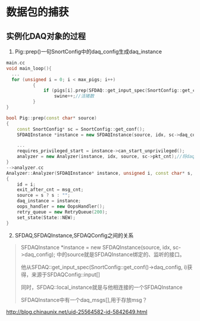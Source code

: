 # 数据包的捕获

## 实例化DAQ对象的过程

1. Pig::prep()一句SnortConfig中的daq_config生成daq_instance

``` c++
main.cc
void main_loop(){
  ...
  for (unsigned i = 0; i < max_pigs; i++)
          {
              if (pigs[i].prep(SFDAQ::get_input_spec(SnortConfig::get_conf()->daq_config, i)))
                  swine++;//活猪数
          }
}

bool Pig::prep(const char* source)
{
    const SnortConfig* sc = SnortConfig::get_conf();
    SFDAQInstance *instance = new SFDAQInstance(source, idx, sc->daq_config);

    ...  
    requires_privileged_start = instance->can_start_unprivileged();
    analyzer = new Analyzer(instance, idx, source, sc->pkt_cnt);//将daq_instance赋给analyzer
}
-->analyzer.cc
Analyzer::Analyzer(SFDAQInstance* instance, unsigned i, const char* s, uint64_t msg_cnt)
{
    id = i;
    exit_after_cnt = msg_cnt;
    source = s ? s : "";
    daq_instance = instance;
    oops_handler = new OopsHandler();
    retry_queue = new RetryQueue(200);
    set_state(State::NEW);
}
```

2. SFDAQ,SFDAQInstance,SFDAQConfig之间的关系

>  SFDAQInstance *instance = new SFDAQInstance(source, idx, sc->daq_config); 中的source就是SFDAQInstance绑定的、监听的接口。
>  
>  他从SFDAQ::get_input_spec(SnortConfig::get_conf()->daq_config, i)获得，来源于SFDAQConfig::input[]
>  
>  同时，SFDAQ::local_instance就是与他相连接的一个SFDAQInstance
>
>  SFDAQInstance中有一个daq_msgs[],用于存放msg？

http://blog.chinaunix.net/uid-25564582-id-5842649.html



